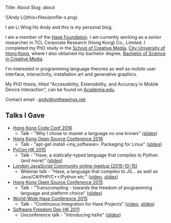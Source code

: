 Title: About
Slug: about

<span class="center">
![Andy Li](this>files/profile-s.png)
</span>

I am Li Wing Ho Andy and this is my personal blog.

I am a member of the [Haxe Foundation](http://haxe.org/foundation/).
I am currently working as a senior researcher in TCL Corporate Research (Hong Kong) Co., Limited.
I completed my PhD study in the [School of Creative Media](http://www.scm.cityu.edu.hk/), [City University of Hong
Kong](http://www.cityu.edu.hk/), where I also obtained my bachelor degree, [Bachelor of Science in Creative Media](http://sweb.cityu.edu.hk/bsccm/).

I'm interested in programming language theories as well as mobile user interface, interactivity, installation art and generative graphics.

My PhD thesis, titled "Accessibility, Extensibility, and Accuracy in Mobile Device Interaction", can be found on [Academia.edu](https://www.academia.edu/12882228/Accessibility_Extensibility_and_Accuracy_in_Mobile_Device_Interaction).

Contact email : [andy@onthewings.net](mailto:andy@onthewings.net)

## Talks I Gave

 * [Hong Kong Code Conf 2016](http://hongkong.codeconf.io/)
    * Talk - "Why I chose to master a language no one knows" ([slides](https://docs.google.com/presentation/d/1kc0Fc9iHgdMQedfsaov4B1E0NUP1hVpYs4NPYaeOYOM/edit?usp=sharing))
 * [Hong Kong Open Source Conference 2016](https://2016.opensource.hk/)
    * Talk - "apt-get install &lt;my_software&gt;: Packaging for Linux" ([slides](https://docs.google.com/presentation/d/1Bp6-YPJc8H99eKwd82GWde22nQYSkrs6WgxIRx3rp30/edit?usp=sharing))
 * [PyCon HK 2015](http://2015.pycon.hk/)
    * Talk - "Haxe, a statically-typed language that compiles to Python (and more)" ([slides](https://docs.google.com/presentation/d/1AsLWiqnN0FVbIL2PZ3EC198Hc0l--K3vTysE4WemOn4/edit?usp=sharing))
 * [London JavaScript Community online meetup (2015-10-15)](http://www.meetup.com/London-JavaScript-Community/events/224686660/)
    * Webinar talk - "Haxe, a language that compiles to JS... as well as Java/C#/PHP/C++/Python etc." ([video](https://youtu.be/7YNR9HAm6D0), [slides](https://docs.google.com/presentation/d/17urJVzWr2mOeRgyDeBEJGTu46FJ5rXP9aMZ4ZE9CxyE/edit?usp=sharing))
 * [Hong Kong Open Source Conference 2015](http://2015.opensource.hk/)
    * Talk - "Transcompiling - towards the freedom of programming language and platform choice" ([slides](https://docs.google.com/presentation/d/1kCZpDnmEazsW6fZ84vUe-53QWm06Fg-qjPobAEvsolg/edit?usp=sharing))
 * [World-Wide Haxe Conference 2015](http://wwx.silexlabs.org/2015/)
    * Talk - "Continuous Integration for Haxe Projects" ([video](https://youtu.be/ZYMyvkrownQ), [slides](https://docs.google.com/presentation/d/1AcqUbB_Zn5dQyxpv9BYokOXMPuEcYEXMA7w6E50kpNo/edit?usp=sharing))
 * [Software Freedom Day HK 2011](http://wiki.softwarefreedomday.org/2011/Hong%20Kong/Hong%20Kong%20Linux%20User%20Group)
    * Unconference talk - "Introducing haXe" ([slides](http://www.slideshare.net/andy_li/introducing-haxe))